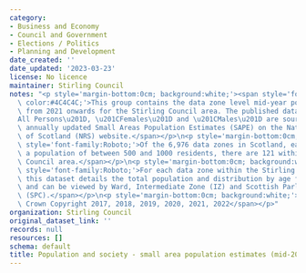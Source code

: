 ```yaml
---
category:
- Business and Economy
- Council and Government
- Elections / Politics
- Planning and Development
date_created: ''
date_updated: '2023-03-23'
license: No licence
maintainer: Stirling Council
notes: "<p style='margin-bottom:0cm; background:white;'><span style='font-family:Roboto;\
  \ color:#4C4C4C;'>This group contains the data zone level mid-year population estimates\
  \ from 2021 onwards for the Stirling Council area. The published datasets for \u201C\
  All Persons\u201D, \u201CFemales\u201D and \u201CMales\u201D are sourced from the\
  \ annually updated Small Areas Population Estimates (SAPE) on the National Records\
  \ of Scotland (NRS) website.</span></p>\n<p style='margin-bottom:0cm; background:white;'><span\
  \ style='font-family:Roboto;'>Of the 6,976 data zones in Scotland, each covering\
  \ a population of between 500 and 1000 residents, there are 121 within the Stirling\
  \ Council area.</span></p>\n<p style='margin-bottom:0cm; background:white;'><span\
  \ style='font-family:Roboto;'>For each data zone within the Stirling Council area,\
  \ this dataset details the total population and distribution by age for the above,\
  \ and can be viewed by Ward, Intermediate Zone (IZ) and Scottish Parliamentary Constituency\
  \ (SPC).</span></p>\n<p style='margin-bottom:0cm; background:white;'><span style='font-family:Roboto;'>\xA9\
  \ Crown Copyright 2017, 2018, 2019, 2020, 2021, 2022</span></p>"
organization: Stirling Council
original_dataset_link: ''
records: null
resources: []
schema: default
title: Population and society - small area population estimates (mid-2021 all persons)
---
```

